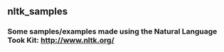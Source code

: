 ## nltk_samples
### Some samples/examples made using the Natural Language Took Kit:  http://www.nltk.org/
